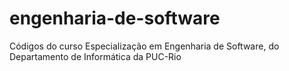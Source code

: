 # engenharia-de-software
Códigos do curso Especialização em Engenharia de Software, do Departamento de Informática da PUC-Rio
